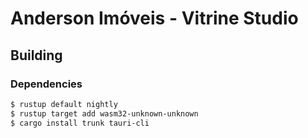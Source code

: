 # Anderson Imóveis - Vitrine Studio

## Building

### Dependencies

```sh
$ rustup default nightly
$ rustup target add wasm32-unknown-unknown
$ cargo install trunk tauri-cli
```